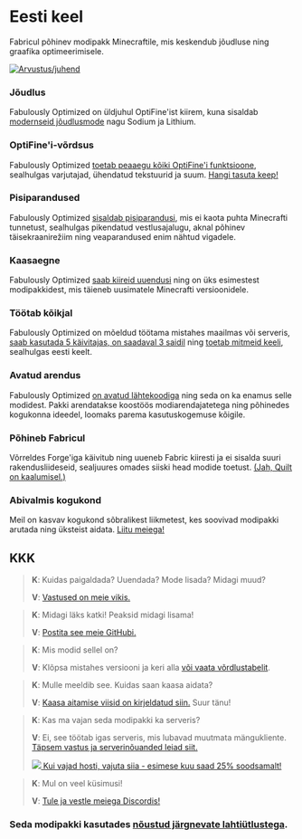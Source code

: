 # Eesti keel

Fabricul põhinev modipakk Minecraftile, mis keskendub jõudluse ning graafika optimeerimisele. 

[![Arvustus/juhend](https://img.youtube.com/vi/z0jKe8XgdP0/maxresdefault.jpg)](https://www.youtube.com/watch?v=z0jKe8XgdP0)

### Jõudlus

Fabulously Optimized on üldjuhul OptiFine'ist kiirem, kuna sisaldab [modernseid jõudlusmode][1] nagu Sodium ja Lithium.

### OptiFine'i-võrdsus

Fabulously Optimized [toetab peaaegu kõiki OptiFine'i funktsioone][2], sealhulgas varjutajad, ühendatud tekstuurid ja suum. [Hangi tasuta keep!][3]

### Pisiparandused

Fabulously Optimized [sisaldab pisiparandusi][4], mis ei kaota puhta Minecrafti tunnetust, sealhulgas pikendatud vestlusajalugu, aknal põhinev täisekraanirežiim ning veaparandused enim nähtud vigadele.

### Kaasaegne

Fabulously Optimized [saab kiireid uuendusi][5] ning on üks esimestest modipakkidest, mis täieneb uusimatele Minecrafti versioonidele.

### Töötab kõikjal

Fabulously Optimized on mõeldud töötama mistahes maailmas või serveris, [saab kasutada 5 käivitajas, on saadaval 3 saidil][6] ning [toetab mitmeid keeli][7], sealhulgas eesti keelt.

### Avatud arendus

Fabulously Optimized [on avatud lähtekoodiga][8] ning seda on ka enamus selle modidest. Pakki arendatakse koostöös modiarendajatetega ning põhinedes kogukonna ideedel, loomaks parema kasutuskogemuse kõigile.

### Põhineb Fabricul

Võrreldes Forge'iga käivitub ning uueneb Fabric kiiresti ja ei sisalda suuri rakendusliideseid, sealjuures omades siiski head modide toetust. [(Jah, Quilt on kaalumisel.)][9]

### Abivalmis kogukond

Meil on kasvav kogukond sõbralikest liikmetest, kes soovivad modipakki arutada ning üksteist aidata. [Liitu meiega!][10]

## KKK

> **K**: Kuidas paigaldada? Uuendada? Mode lisada? Midagi muud?
> 
> **V**: [Vastused on meie vikis.](https://fabulously-optimized.gitbook.io/modpack/et-ee)


> **K**: Midagi läks katki! Peaksid midagi lisama!
> 
> **V**: [Postita see meie GitHubi.][8]


> **K**: Mis modid sellel on? 
> 
> **V**: Klõpsa mistahes versiooni ja keri alla [või vaata võrdlustabelit][12].


> **K**: Mulle meeldib see. Kuidas saan kaasa aidata?
>
> **V**: [Kaasa aitamise viisid on kirjeldatud siin.][16] Suur tänu!


> **K**: Kas ma vajan seda modipakki ka serveris?
> 
> **V**: Ei, see töötab igas serveris, mis lubavad muutmata mängukliente. [Täpsem vastus ja serverinõuanded leiad siit.][13] 
> 
> [![](https://i.ibb.co/gr9mSxW/image.png) Kui vajad hosti, vajuta siia - esimese kuu saad 25% soodsamalt!][14]


> **K**: Mul on veel küsimusi!
> 
> **V**: [Tule ja vestle meiega Discordis!][10]

### Seda modipakki kasutades [nõustud järgnevate lahtiütlustega][15].

[1]: https://github.com/Fabulously-Optimized/fabulously-optimized/blob/main/INCLUDED-MODS.md#smooth
[2]: https://fabulously-optimized.gitbook.io/modpack/readme/give-up-optifine
[3]: https://fabulously-optimized.gitbook.io/modpack/readme/free-cape
[4]: https://github.com/Fabulously-Optimized/fabulously-optimized/blob/main/INCLUDED-MODS.md#functional
[5]: https://github.com/Fabulously-Optimized/fabulously-optimized/blob/main/CHANGELOG.md
[6]: https://github.com/Fabulously-Optimized/fabulously-optimized#downloads
[7]: https://fabulously-optimized.gitbook.io/modpack/readme/language-support
[8]: https://github.com/Fabulously-Optimized/fabulously-optimized
[9]: https://github.com/Fabulously-Optimized/fabulously-optimized/issues/257
[10]: https://discord.gg/yxaXtaQqdB
[11]: https://fabulously-optimized.gitbook.io/modpack/
[12]: https://github.com/Fabulously-Optimized/fabulously-optimized/blob/main/INCLUDED-MODS.md
[13]: https://fabulously-optimized.gitbook.io/modpack/readme/server-setup
[14]: https://www.bisecthosting.com/clients/aff.php?aff=2604
[15]: https://github.com/Fabulously-Optimized/fabulously-optimized#disclaimers
[16]: https://github.com/Fabulously-Optimized/fabulously-optimized/blob/main/CONTRIBUTING.md